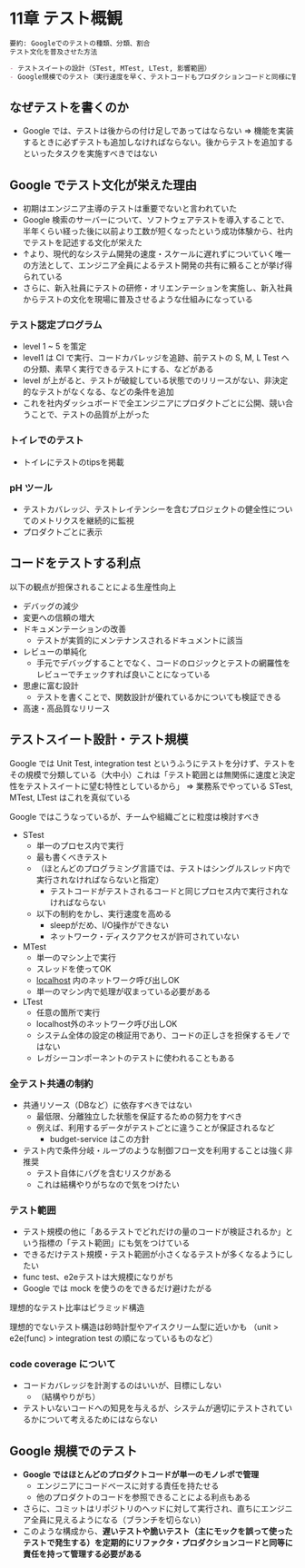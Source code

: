 # 11章 テスト概観

```markdown
要約: Googleでのテストの種類、分類、割合
テスト文化を普及させた方法

- テストスイートの設計（STest, MTest, LTest, 影響範囲）
- Google規模でのテスト（実行速度を早く、テストコードもプロダクションコードと同様に管理）
```

## なぜテストを書くのか

- Google では、テストは後からの付け足しであってはならない
  ⇒ 機能を実装するときに必ずテストも追加しなければならない。後からテストを追加するといったタスクを実施すべきではない

## Google でテスト文化が栄えた理由

- 初期はエンジニア主導のテストは重要でないと言われていた
- Google 検索のサーバーについて、ソフトウェアテストを導入することで、半年くらい経った後に以前より工数が短くなったという成功体験から、社内でテストを記述する文化が栄えた
- ↑より、現代的なシステム開発の速度・スケールに遅れずについていく唯一の方法として、エンジニア全員によるテスト開発の共有に頼ることが挙げ得られている
- さらに、新入社員にテストの研修・オリエンテーションを実施し、新入社員からテストの文化を現場に普及させるような仕組みになっている

### テスト認定プログラム

- level 1 ~ 5 を策定
- level1 は CI で実行、コードカバレッジを追跡、前テストの S, M, L Test への分類、素早く実行できるテストにする、などがある
- level が上がると、テストが破綻している状態でのリリースがない、非決定的なテストがなくなる、などの条件を追加
- これを社内ダッシュボードで全エンジニアにプロダクトごとに公開、競い合うことで、テストの品質が上がった

### トイレでのテスト

- トイレにテストのtipsを掲載

### pH ツール

- テストカバレッジ、テストレイテンシーを含むプロジェクトの健全性についてのメトリクスを継続的に監視
- プロダクトごとに表示

## コードをテストする利点

以下の観点が担保されることによる生産性向上

- デバッグの減少
- 変更への信頼の増大
- ドキュメンテーションの改善
  - テストが実質的にメンテナンスされるドキュメントに該当
- レビューの単純化
  - 手元でデバッグすることでなく、コードのロジックとテストの網羅性をレビューでチェックすれば良いことになっている
- 思慮に富む設計
  - テストを書くことで、関数設計が優れているかについても検証できる
- 高速・高品質なリリース

## テストスイート設計・テスト規模

Google では Unit Test, integration test というふうにテストを分けず、テストをその規模で分類している（大中小）これは「テスト範囲とは無関係に速度と決定性をテストスイートに望む特性としているから」
⇒ 業務系でやっている STest, MTest, LTest はこれを真似ている

Google ではこうなっているが、チームや組織ごとに粒度は検討すべき

- STest
  - 単一のプロセス内で実行
  - 最も書くべきテスト
  - （ほとんどのプログラミング言語では、テストはシングルスレッド内で実行されなければならないと指定）
    - テストコードがテストされるコードと同じプロセス内で実行されなければならない
  - 以下の制約をかし、実行速度を高める
    - sleepがだめ、I/O操作ができない
    - ネットワーク・ディスクアクセスが許可されていない
- MTest
  - 単一のマシン上で実行
  - スレッドを使ってOK
  - [localhost](http://localhost) 内のネットワーク呼び出しOK
  - 単一のマシン内で処理が収まっている必要がある
- LTest
  - 任意の箇所で実行
  - localhost外のネットワーク呼び出しOK
  - システム全体の設定の検証用であり、コードの正しさを担保するモノではない
  - レガシーコンポーネントのテストに使われることもある

### 全テスト共通の制約

- 共通リソース（DBなど）に依存すべきではない
  - 最低限、分離独立した状態を保証するための努力をすべき
  - 例えば、利用するデータがテストごとに違うことが保証されるなど
    - budget-service はこの方針
- テスト内で条件分岐・ループのような制御フロー文を利用することは強く非推奨
  - テスト自体にバグを含むリスクがある
  - これは結構やりがちなので気をつけたい

### テスト範囲

- テスト規模の他に「あるテストでどれだけの量のコードが検証されるか」という指標の「テスト範囲」にも気をつけている
- できるだけテスト規模・テスト範囲が小さくなるテストが多くなるようにしたい
- func test、e2eテストは大規模になりがち
- Google では mock を使うのをできるだけ避けたがる

理想的なテスト比率はピラミッド構造

理想的でないテスト構造は砂時計型やアイスクリーム型に近いかも
（unit > e2e(func) > integration test の順になっているものなど）

### code coverage について

- コードカバレッジを計測するのはいいが、目標にしない
  - （結構やりがち）
- テストいないコードへの知見を与えるが、システムが適切にテストされているかについて考えるためにはならない

## Google 規模でのテスト

- **Google ではほとんどのプロダクトコードが単一のモノレポで管理**
  - エンジニアにコードベースに対する責任を持たせる
  - 他のプロダクトのコードを参照できることによる利点もある
- さらに、コミットはリポジトリのヘッドに対して実行され、直ちにエンジニア全員に見えるようになる（ブランチを切らない）
- このような構成から、**遅いテストや脆いテスト（主にモックを誤って使ったテストで発生する）を定期的にリファクタ・プロダクションコードと同等に責任を持って管理する必要がある**
